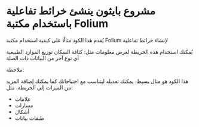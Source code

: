 # مشروع بايثون ينشئ خرائط تفاعلية باستخدام مكتبة Folium

يُقدم هذا الكود مثالًا على كيفية استخدام 
مكتبة Folium لإنشاء خرائط تفاعلية

يُمكنك استخدام هذه الخريطة لعرض معلومات مثل:
كثافة السكان
توزيع الموارد الطبيعية
أي نوع آخر من البيانات ذات الصلة 

ملاحظة:

هذا الكود هو مثال بسيط.
يمكنك تعديله ليتناسب مع احتياجاتك كما يمكنك إضافة المزيد من الميزات إلى الخريطة، مثل:
* علامات
* مسارات
* أشكال
* طبقات بيانات
